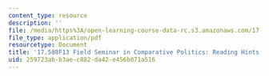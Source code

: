 ```yaml
---
content_type: resource
description: ''
file: /media/https%3A/open-learning-course-data-rc.s3.amazonaws.com/17-588-field-seminar-in-comparative-politics-fall-2013/259723abb3aec882da42e456b071a516_MIT17_588F13_ReadingHints.pdf
file_type: application/pdf
resourcetype: Document
title: '17.588F13 Field Seminar in Comparative Politics: Reading Hints'
uid: 259723ab-b3ae-c882-da42-e456b071a516
---
```

